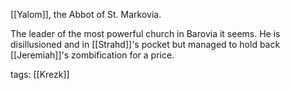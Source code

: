 [[Yalom]], the Abbot of St. Markovia.

The leader of the most powerful church in Barovia it seems. He is disillusioned and in [[Strahd]]'s pocket but managed to hold back [[Jeremiah]]'s zombification for a price.

tags: [[Krezk]]